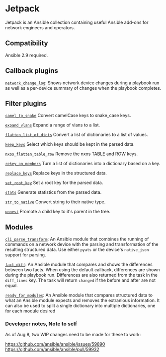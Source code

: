 # Jetpack

Jetpack is an Ansible collection containing useful Ansible add-ons for network engineers and operators.

## Compatibility

Ansible 2.9 required.

## Callback plugins

[`network_change_log`](docs/callback/network_change_log.md): Shows network device changes during a playbook run as well as a per-device summary of changes when the playbook completes.

## Filter plugins

[`camel_to_snake`](docs/filter/camel_to_snake.md) Convert camelCase keys to snake_case keys.

[`expand_vlans`](/docs/filter/expand_vlans.md) Expand a range of vlans to a list.

[`flatten_list_of_dicts`](/docs/filter/flatten_list_of_dicts.md) Convert a list of dictionaries to a list of values.

[`keep_keys`](/docs/filter/keep_keys.md) Select which keys should be kept in the parsed data.

[`nxos_flatten_table_row`](/docs/filter/nxos_flatten_table_row.md) Remove the nxos TABLE and ROW keys.

[`rekey_on_members`](/docs/filter/rekey_on_members.md) Turn a list of dictionaries into a dictionary based on a key.

[`replace_keys`](/docs/filter/replace_keys.md) Replace keys in the structured data.

[`set_root_key`](/docs/filter/set_root_key.md) Set a root key for the parsed data.

[`stats`](/docs/filter/stats.md) Generate statistics from the parsed data.

[`str_to_native`](/docs/filter/str_to_native.md) Convert string to their native type.

[`unnest`](/docs/filter/unnest.md) Promote a child key to it's parent in the tree.


## Modules

[`cli_parse_transform`](docs/module/cli_parse_transform.md): An Ansible module that combines the running of commands on a network device with the parsing and transformation of the resulting structured data. Use either `pyats` or the device's `native_json` support for parsing.

[`fact_diff`](docs/module/fact_diff.md): An Ansible module that compares and shows the differences between two facts. When using the default callback, differences are shown during the playbook run.  Differences are also returned from the task in the `diff_lines` key.  The task will return `changed` if the before and after are not equal.

[`ready_for_modules`](docs/module/ready_for_modules.md): An Ansible module that compares structured data to what an Ansible module expects and removes the extranious information.  It can also be used to split a single dictionary into multiple dictionaries, one for each module desired


### Developer notes, Note to self

As of Aug 8, two WIP changes need to be made for these to work:

https://github.com/ansible/ansible/issues/59890
https://github.com/ansible/ansible/pull/59932
